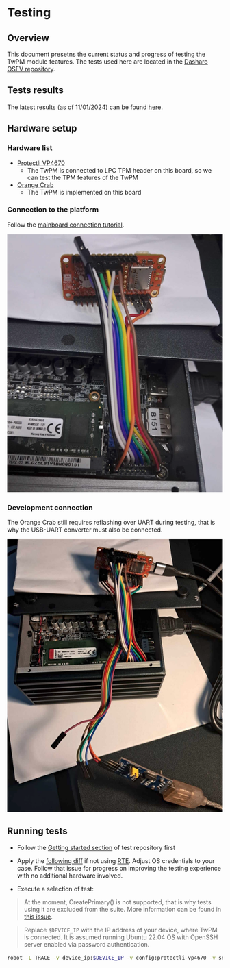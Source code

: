 # Testing

## Overview

This document presetns the current status and progress of testing the TwPM
module features. The tests used here are located in the
[Dasharo OSFV repository](https://github.com/Dasharo/open-source-firmware-validation/blob/main/dasharo-security/tpm2-commands.robot).

## Tests results

The latest results (as of 11/01/2024) can be found
[here](/test-results/2024_01_11_orange_crab_without_create_primary.html).

## Hardware setup

### Hardware list

* [Protectli VP4670](https://docs.dasharo.com/variants/protectli_vp46xx/overview/)
    - The TwPM is connected to LPC TPM header on this board, so we can test the
      TPM features of the TwPM
* [Orange Crab](https://github.com/orangecrab-fpga/orangecrab-hardware)
    - The TwPM is implemented on this board

### Connection to the platform

Follow the [mainboard connection tutorial](/tutorials/mainboard-connection.md).

![](/images/twpm_connection.png)

### Development connection

The Orange Crab still requires reflashing over UART during testing, that is why
the USB-UART converter must also be connected.

![](/images/twpm_connection_dev.png)

## Running tests

* Follow the
  [Getting started section](https://github.com/Dasharo/open-source-firmware-validation#getting-started)
  of test repository first

* Apply the [following
  diff](https://github.com/Dasharo/open-source-firmware-validation/issues/198#issuecomment-1893483736)
  if not using [RTE](https://shop.3mdeb.com/shop/open-source-hardware/rte/).
  Adjust OS credentials to your case. Follow that issue for progress on improving the testing experience
  with no additional hardware involved.

* Execute a selection of test:

> At the moment, CreatePrimary() is not supported, that is why tests using it
> are excluded from the suite. More information can be found in [this issue](TBD).

> Replace `$DEVICE_IP` with the IP address of your device, where TwPM is
> connected. It is assumed running Ubuntu 22.04 OS with OpenSSH server enabled
> via password authentication.

```bash
robot -L TRACE -v device_ip:$DEVICE_IP -v config:protectli-vp4670 -v snipeit:no -t "TPMCMD00[0-469]" -t "TPMCMD010" dasharo-security/tpm2-commands.robot
```
